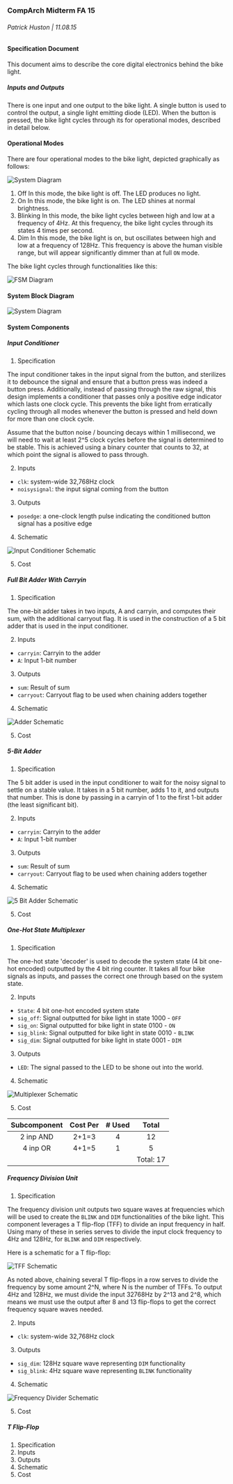 ### CompArch Midterm FA 15
###### Patrick Huston | 11.08.15

#### Specification Document

This document aims to describe the core digital electronics behind the bike light. 

##### Inputs and Outputs
There is one input and one output to the bike light. A single button is used to control the output, a single light emitting diode (LED). When the button is pressed, the bike light cycles through its for operational modes, described in detail below.

#### Operational Modes
There are four operational modes to the bike light, depicted graphically as follows:

![System Diagram](/Midterm/img/system_diagram.png "Bike Light System Diagram")

1. Off
  In this mode, the bike light is off. The LED produces no light.
2. On
  In this mode, the bike light is on. The LED shines at normal brightness.
3. Blinking
  In this mode, the bike light cycles between high and low at a frequency of 4Hz. At this frequency, the bike light cycles through its states 4 times per second.
4. Dim
  In this mode, the bike light is on, but oscillates between high and low at a frequency of 128Hz. This frequency is above the human visible range, but will appear significantly dimmer than at full `ON` mode.

The bike light cycles through functionalities like this:

![FSM Diagram](/Midterm/img/fsm_flow.png "FSM Diagram")

#### System Block Diagram

![System Diagram](/Midterm/img/systemdiagram.png "System Diagram")

#### System Components

##### Input Conditioner
1. Specification

The input conditioner takes in the input signal from the button, and sterilizes it to debounce the signal and ensure that a button press was indeed a button press. Additionally, instead of passing through the raw signal, this design implements a conditioner that passes only a positive edge indicator which lasts one clock cycle. This prevents the bike light from erratically cycling through all modes whenever the button is pressed and held down for more than one clock cycle.

Assume that the button noise / bouncing decays within 1 millisecond, we will need to wait at least 2^5 clock cycles before the signal is determined to be stable. This is achieved using a binary counter that counts to 32, at which point the signal is allowed to pass through. 

2. Inputs 
  
  - `clk`: system-wide 32,768Hz clock
  - `noisysignal`: the input signal coming from the button

3. Outputs 

  - `posedge`: a one-clock length pulse indicating the conditioned button signal has a positive edge

4. Schematic

  ![Input Conditioner Schematic](/Midterm/img/inputconditioner.png "Input Conditioner Schematic")

5. Cost

##### Full Bit Adder With Carryin
1. Specification

  The one-bit adder takes in two inputs, A and carryin, and computes their sum, with the additional carryout flag. It is used in the construction of a 5 bit adder that is used in the input conditioner.

2. Inputs
  
  - `carryin`: Carryin to the adder
  - `A`: Input 1-bit number

3. Outputs

  - `sum`: Result of sum
  - `carryout`: Carryout flag to be used when chaining adders together

4. Schematic

  ![Adder Schematic](/Midterm/img/adder.png "Adder Schematic")

5. Cost

##### 5-Bit Adder
1. Specification

  The 5 bit adder is used in the input conditioner to wait for the noisy signal to settle on a stable value. It takes in a 5 bit number, adds 1 to it, and outputs that number. This is done by passing in a carryin of 1 to the first 1-bit adder (the least significant bit).

2. Inputs
  
  - `carryin`: Carryin to the adder
  - `A`: Input 1-bit number

3. Outputs

  - `sum`: Result of sum
  - `carryout`: Carryout flag to be used when chaining adders together

4. Schematic

  ![5 Bit Adder Schematic](/Midterm/img/5bitadder.png "5 Bit Adder Schematic")

5. Cost

##### One-Hot State Multiplexer
1. Specification

The one-hot state 'decoder' is used to decode the system state (4 bit one-hot encoded) outputted by the 4 bit ring counter. It takes all four bike signals as inputs, and passes the correct one through based on the system state.

2. Inputs
  - `State`: 4 bit one-hot encoded system state 
  - `sig_off`: Signal outputted for bike light in state 1000 - `OFF`
  - `sig_on`: Signal outputted for bike light in state 0100 - `ON`
  - `sig_blink`: Signal outputted for bike light in state 0010 - `BLINK`
  - `sig_dim`: Signal outputted for bike light in state 0001 - `DIM`

3. Outputs

  - `LED`: The signal passed to the LED to be shone out into the world. 

4. Schematic

  ![Multiplexer Schematic](/Midterm/img/multiplexer.png "Multiplexer Schematic")

5. Cost

| Subcomponent  | Cost Per      | # Used | Total |
|:-------------:|:-------------:|:------:|:-----:|
| 2 inp AND     |    2+1=3      |    4   |  12   |
| 4 inp OR      |    4+1=5      |    1   |  5    |
| | | | Total: 17 |


##### Frequency Division Unit
1. Specification

  The frequency division unit outputs two square waves at frequencies which will be used to create the `BLINK` and `DIM` functionalities of the bike light. This component leverages a T flip-flop (TFF) to divide an input frequency in half. Using many of these in series serves to divide the input clock frequency to 4Hz and 128Hz, for `BLINK` and `DIM` respectively.
  
  Here is a schematic for a T flip-flop:
  
  ![TFF Schematic](/Midterm/img/tff_schematic.gif "TFF Schematic")
  
  As noted above, chaining several T flip-flops in a row serves to divide the frequency by some amount 2^N, where N is the number of TFFs. To output 4Hz and 128Hz, we must divide the input 32768Hz by 2^13 and 2^8, which means we must use the output after 8 and 13 flip-flops to get the correct frequency square waves needed.

2. Inputs

  - `clk`: system-wide 32,768Hz clock

3. Outputs
  
  - `sig_dim`: 128Hz square wave representing `DIM` functionality
  - `sig_blink`: 4Hz square wave representing `BLINK` functionality

4. Schematic

  ![Frequency Divider Schematic](/Midterm/img/frequencydivider.png "Frequency Divider Schematic")
  
5. Cost

##### T Flip-Flop
1. Specification
2. Inputs
3. Outputs
4. Schematic
5. Cost



